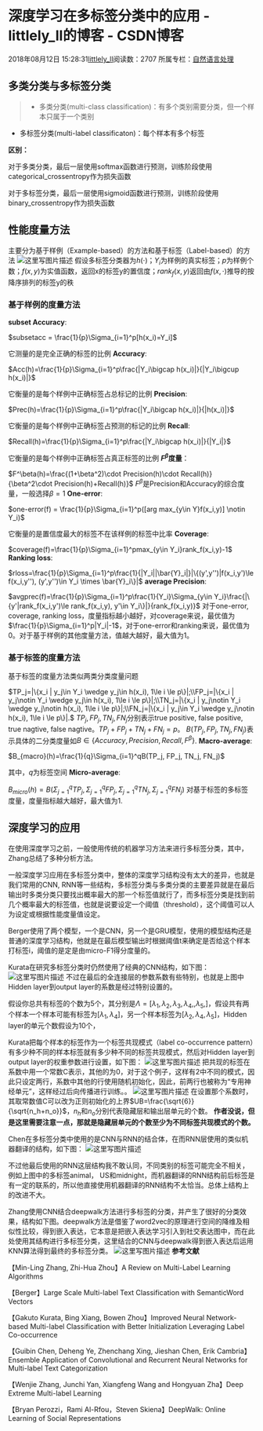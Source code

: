 # 深度学习在多标签分类中的应用 - littlely_ll的博客 - CSDN博客





2018年08月12日 15:28:31[littlely_ll](https://me.csdn.net/littlely_ll)阅读数：2707
所属专栏：[自然语言处理](https://blog.csdn.net/column/details/18554.html)









## 多类分类与多标签分类

> - 多类分类(multi-class classification)：有多个类别需要分类，但一个样本只属于一个类别
- 多标签分类(multi-label classificaton)：每个样本有多个标签


**区别：**

对于多类分类，最后一层使用softmax函数进行预测，训练阶段使用categorical_crossentropy作为损失函数 

对于多标签分类，最后一层使用sigmoid函数进行预测，训练阶段使用binary_crossentropy作为损失函数
## 性能度量方法

主要分为基于样例（Example-based）的方法和基于标签（Label-based）的方法 
![这里写图片描述](https://img-blog.csdn.net/20180707080655385?watermark/2/text/aHR0cHM6Ly9ibG9nLmNzZG4ubmV0L2xpdHRsZWx5X2xs/font/5a6L5L2T/fontsize/400/fill/I0JBQkFCMA==/dissolve/70)
假设多标签分类器为$h(\cdot)$；$Y_i$为样例的真实标签；$p$为样例个数；$f(x,y)$为实值函数，返回x的标签y的置信度；$rank_f(x,y)$返回由$f(x,\cdot)$推导的按降序排列的标签y的秩

### 基于样例的度量方法

**subset Accuracy**: 


$subsetacc = \frac{1}{p}\Sigma_{i=1}^p[h(x_i)=Y_i]$

它测量的是完全正确的标签的比例 
**Accuracy**: 


$Acc(h)=\frac{1}{p}\Sigma_{i=1}^p\frac{|Y_i\bigcap h(x_i)|}{|Y_i\bigcup h(x_i)|}$

它衡量的是每个样例中正确标签占总标记的比例 
**Precision**: 


$Prec(h)=\frac{1}{p}\Sigma_{i=1}^p\frac{|Y_i\bigcap h(x_i)|}{|h(x_i)|}$

它衡量的是每个样例中正确标签占预测的标记的比例 
**Recall**: 


$Recall(h)=\frac{1}{p}\Sigma_{i=1}^p\frac{|Y_i\bigcap h(x_i)|}{|Y_i|}$

它衡量的是每个样例中正确标签占真正标签的比例 
**$F^\beta$度量**： 


$F^\beta(h)=\frac{(1+\beta^2)\cdot Precision(h)\cdot Recall(h)}{\beta^2\cdot Precision(h)+Recall(h)}$
$F^\beta$是Precision和Accuracy的综合度量，一般选择$\beta=1$
**One-error**: 


$one-error(f) = \frac{1}{p}\Sigma_{i=1}^p([arg max_{y\in Y}f(x_i,y)] \notin Y_i)$

它衡量的是置信度最大的标签不在该样例的标签中比率 
**Coverage**: 


$coverage(f)=\frac{1}{p}\Sigma_{i=1}^pmax_{y\in Y_i}rank_f(x_i,y)-1$
**Ranking loss**: 


$rloss=\frac{1}{p}\Sigma_{i=1}^p\frac{1}{|Y_i||\bar{Y}_i|}|\{(y',y'')|f(x_i,y')\le f(x_i,y''), (y',y'')\in Y_i \times \bar{Y}_i\}|$
**average Precision**: 


$avgprec(f)=\frac{1}{p}\Sigma_{i=1}^p\frac{1}{Y_i}\Sigma_{y\in Y_i}\frac{|\{y'|rank_f(x_i,y')\le rank_f(x_i,y), y'\in Y_i\}|}{rank_f(x_i,y)}$
对于one-error, coverage, ranking loss，度量指标越小越好，对coverage来说，最优值为$\frac{1}{p}\Sigma_{i=1}^p|Y_i|-1$，对于one-error和ranking来说，最优值为0。对于基于样例的其他度量方法，值越大越好，最大值为1。

### 基于标签的度量方法

基于标签的度量方法类似两类分类度量问题 


$TP_j=|\{x_i | y_j\in Y_i \wedge y_j\in h(x_i), 1\le i \le p\}|;\\FP_j=|\{x_i | y_j\notin Y_i \wedge y_j\in h(x_i), 1\le i \le p\}|;\\TN_j=|\{x_i | y_j\notin Y_i \wedge y_j\notin h(x_i), 1\le i \le p\}|;\\FN_j=|\{x_i | y_j\in Y_i \wedge y_j\notin h(x_i), 1\le i \le p\}|.$
$TP_j, FP_j, TN_j, FN_j$分别表示true positive, false positive, true nagtive, false nagtive。$TP_j+FP_j+ TN_j+FN_j=p$。 
$B(TP_j, FP_j, TN_j, FN_j)$表示具体的二分类度量如$B\in \{Accuracy, Precision, Recall, F^\beta\}$. 
**Macro-average**: 


$B_{macro}(h)=\frac{1}{q}\Sigma_{i=1}^qB(TP_j, FP_j, TN_j, FN_j)$

其中，$q$为标签空间 
**Micro-average**: 


$B_{micro}(h)=B(\Sigma_{j=1}^qTP_j,\Sigma_{j=1}^qFP_j,\Sigma_{j=1}^qTN_j,\Sigma_{j=1}^qFN_j)$
对基于标签的多标签度量，度量指标越大越好，最大值为1.

## 深度学习的应用

在使用深度学习之前，一般使用传统的机器学习方法来进行多标签分类，其中，Zhang总结了多种分析方法。 

一般深度学习应用在多标签分类中，整体的深度学习结构没有太大的差异，也就是我们常用的CNN, RNN等一些结构，多标签分类与多类分类的主要差异就是在最后输出时多类分类只要找出概率最大的那一个标签值就行了，而多标签分类是找到前几个概率最大的标签值，也就是说要设定一个阈值（threshold），这个阈值可以人为设定或根据性能度量值设定。 

Berger使用了两个模型，一个是CNN，另一个是GRU模型，使用的模型结构还是普通的深度学习结构，他就是在最后模型输出时根据阈值t来确定是否给这个样本打标签i，阈值的是定是由micro-F1得分度量的。 

Kurata在研究多标签分类时仍然使用了经典的CNN结构，如下图： 
![这里写图片描述](https://img-blog.csdn.net/20180715161203406?watermark/2/text/aHR0cHM6Ly9ibG9nLmNzZG4ubmV0L2xpdHRsZWx5X2xs/font/5a6L5L2T/fontsize/400/fill/I0JBQkFCMA==/dissolve/70)
不过在最后的全连接层的参数系数有些特别，也就是上图中Hidden layer到output layer的系数是经过特别设置的。 

假设你总共有标签的个数为5个，其分别是$\Lambda=[\lambda_1,\lambda_2,\lambda_3,\lambda_4,,\lambda_5,]$，假设共有两个样本一个样本可能有标签为[$\lambda_1,\lambda_4$]，另一个样本标签为[$\lambda_2,\lambda_4,\lambda_5$]，Hidden layer的单元个数假设为10个， 

Kurata把每个样本的标签作为一个标签共现模式（label co-occurrence pattern）有多少种不同的样本标签就有多少种不同的标签共现模式，然后对Hidden layer到output layer的权重参数进行设置，如下图： 
![这里写图片描述](https://img-blog.csdn.net/2018071516261262?watermark/2/text/aHR0cHM6Ly9ibG9nLmNzZG4ubmV0L2xpdHRsZWx5X2xs/font/5a6L5L2T/fontsize/400/fill/I0JBQkFCMA==/dissolve/70)
把共现的标签在系数中用一个常数C表示，其他的为0，对于这个例子，这样有2中不同的模式，因此只设定两行，系数中其他的行使用随机初始化，因此，前两行也被称为“专用神经单元”，这样经过后向传播进行训练。。 
![这里写图片描述](https://img-blog.csdn.net/20180715163035868?watermark/2/text/aHR0cHM6Ly9ibG9nLmNzZG4ubmV0L2xpdHRsZWx5X2xs/font/5a6L5L2T/fontsize/400/fill/I0JBQkFCMA==/dissolve/70)
在设置那个系数时，其取常数值C可以改为正则初始化的上界$UB=\frac{\sqrt{6}}{\sqrt{n_h+n_o}}$，$n_h$和$n_o$分别代表隐藏层和输出层单元的个数。 
**作者没说，但是这里需要注意一点，那就是隐藏层单元的个数至少为不同标签共现模式的个数。**

Chen在多标签分类中使用的是CNN与RNN的结合体，在而RNN层使用的类似机器翻译的结构，如下图： 
![这里写图片描述](https://img-blog.csdn.net/20180729164100410?watermark/2/text/aHR0cHM6Ly9ibG9nLmNzZG4ubmV0L2xpdHRsZWx5X2xs/font/5a6L5L2T/fontsize/400/fill/I0JBQkFCMA==/dissolve/70)

不过他最后使用的RNN这层结构我不敢认同，不同类别的标签可能完全不相关，例如上图中的多标签animal， US和midnight，而机器翻译的RNN结构前后标签是有一定的联系的，所以他直接使用机器翻译的RNN结构不太恰当。总体上结构上的改进不大。 

Zhang使用CNN结合deepwalk方法进行多标签的分类，并产生了很好的分类效果，结构如下图。deepwalk方法是借鉴了word2vec的原理进行空间的降维及相似性比较，得到嵌入表达，它本意是把嵌入表达学习引入到社交表达图中，而在此处使用其结构进行多标签分类，这里结合的CNN与deepwalk得到嵌入表达后运用KNN算法得到最终的多标签分类。 
![这里写图片描述](https://img-blog.csdn.net/2018081215143240?watermark/2/text/aHR0cHM6Ly9ibG9nLmNzZG4ubmV0L2xpdHRsZWx5X2xs/font/5a6L5L2T/fontsize/400/fill/I0JBQkFCMA==/dissolve/70)
**参考文献**

【Min-Ling Zhang,  Zhi-Hua Zhou】A Review on Multi-Label Learning Algorithms 

【Berger】Large Scale Multi-label Text Classification with SemanticWord Vectors 

【Gakuto Kurata, Bing Xiang, Bowen Zhou】Improved Neural Network-based Multi-label Classification with Better Initialization Leveraging Label Co-occurrence 

【Guibin Chen, Deheng Ye, Zhenchang Xing, Jieshan Chen, Erik Cambria】Ensemble Application of Convolutional and Recurrent Neural Networks for Multi-label Text Categorization 

【Wenjie Zhang, Junchi Yan, Xiangfeng Wang and Hongyuan Zha】Deep Extreme Multi-label Learning 

【Bryan Perozzi，Rami Al-Rfou，Steven Skiena】DeepWalk: Online Learning of Social Representations











